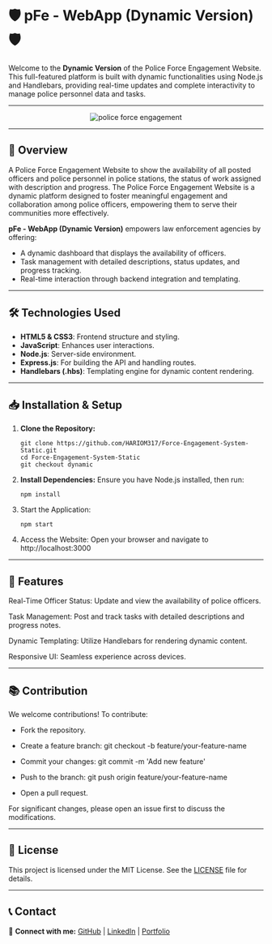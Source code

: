# 🛡️ pFe - WebApp (Dynamic Version) 🛡️

Welcome to the **Dynamic Version** of the Police Force Engagement Website. This full-featured platform is built with dynamic functionalities using Node.js and Handlebars, providing real-time updates and complete interactivity to manage police personnel data and tasks.

---

<P align="center">
   <img src="https://github.com/user-attachments/assets/e543410e-d119-429d-8392-fa75b831b99d" alt="police force engagement" />
</P>

---

## 🚀 Overview

A Police Force Engagement Website to show the availability of all posted officers and police personnel in police stations, the status of work assigned with description and progress. The Police Force Engagement Website is a dynamic platform designed to foster meaningful engagement and collaboration among police officers, empowering them to serve their communities more effectively.

**pFe - WebApp (Dynamic Version)** empowers law enforcement agencies by offering:
- A dynamic dashboard that displays the availability of officers.
- Task management with detailed descriptions, status updates, and progress tracking.
- Real-time interaction through backend integration and templating.

---

## 🛠️ Technologies Used

- **HTML5 & CSS3**: Frontend structure and styling.
- **JavaScript**: Enhances user interactions.
- **Node.js**: Server-side environment.
- **Express.js**: For building the API and handling routes.
- **Handlebars (.hbs)**: Templating engine for dynamic content rendering.

---

## 📥 Installation & Setup

1. **Clone the Repository:**
   ```
   git clone https://github.com/HARIOM317/Force-Engagement-System-Static.git
   cd Force-Engagement-System-Static
   git checkout dynamic
   ```
   
2. **Install Dependencies:**
Ensure you have Node.js installed, then run:
    ```
    npm install
    ```
    
3. Start the Application:
     ```
     npm start
     ```

4. Access the Website:
Open your browser and navigate to http://localhost:3000

---

## 🔐 Features

Real-Time Officer Status: Update and view the availability of police officers.

Task Management: Post and track tasks with detailed descriptions and progress notes.

Dynamic Templating: Utilize Handlebars for rendering dynamic content.

Responsive UI: Seamless experience across devices.

---

## 📚 Contribution
We welcome contributions! To contribute:

  - Fork the repository.

  - Create a feature branch: git checkout -b feature/your-feature-name

  - Commit your changes: git commit -m 'Add new feature'

  - Push to the branch: git push origin feature/your-feature-name

  - Open a pull request.

For significant changes, please open an issue first to discuss the modifications.

---

## 📜 License
This project is licensed under the MIT License. See the [LICENSE](LICENSE) file for details.

---

## 📞 Contact
🔗 **Connect with me:** [GitHub](https://github.com/HARIOM317) | [LinkedIn](https://linkedin.com/in/hariom-singh-mewada) | [Portfolio](https://hariom317.github.io/Hariom-Singh-Rajput-Portfolio/)

